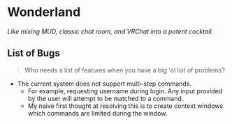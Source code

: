 # Wonderland

_Like mixing MUD, classic chat room, and VRChat into a potent cocktail._

## List of Bugs

> Who needs a list of features when you have a big 'ol list of problems?

- The current system does not support multi-step commands.
  - For example, requesting username during login. Any input provided by the user will attempt to be matched to a command.
  - My naive first thought at resolving this is to create context windows which commands are limited during the window.
